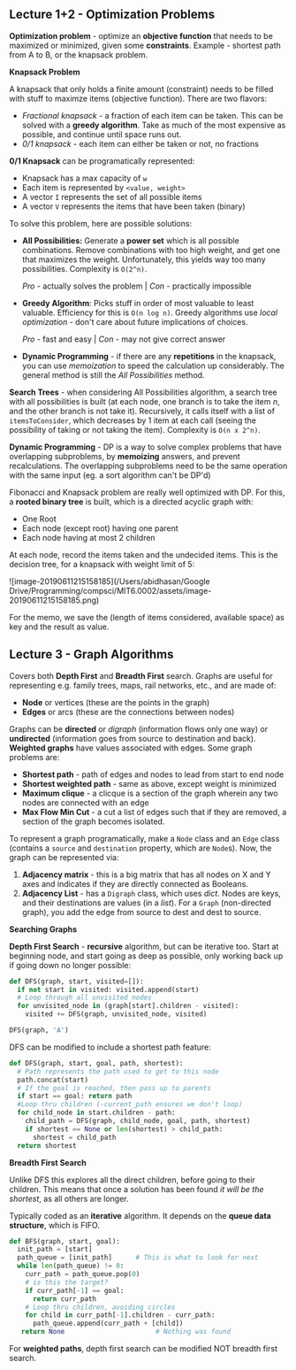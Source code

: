 ## Lecture 1+2 - Optimization Problems

**Optimization problem** - optimize an **objective function** that needs to be maximized or minimized, given some **constraints**. Example - shortest path from A to B, or the knapsack problem.

**Knapsack Problem**

A knapsack that only holds a finite amount (constraint) needs to be filled with stuff to maximze items (objective function). There are two flavors:

- *Fractional knapsack* - a fraction of each item can be taken. This can be solved with a **greedy algorithm**. Take as much of the most expensive as possible, and continue until space runs out.
- *0/1 knapsack* - each item can either be taken or not, no fractions

**0/1 Knapsack** can be programatically represented:

- Knapsack has a max capacity of `w`
- Each item is represented by `<value, weight>`
- A vector `I` represents the set of all possible items
- A vector `V` represents the items that have been taken (binary)

To solve this problem, here are possible solutions:

- **All Possibilities:** Generate a **power set** which is all possible combinations. Remove combinations with too high weight, and get one that maximizes the weight. Unfortunately, this yields way too many possibilities. Complexity is `O(2^n)`.

  *Pro* - actually solves the problem   |   *Con* - practically impossible

- **Greedy Algorithm**: Picks stuff in order of most valuable to least valuable. Efficiency for this is `O(n log n)`. Greedy algorithms use *local optimization* - don't care about future implications of choices.

  *Pro* - fast and easy				|				*Con* - may not give correct answer

- **Dynamic Programming** - if there are any **repetitions** in the knapsack, you can use *memoization* to speed the calculation up considerably. The general method is still the *All Possibilities* method.

**Search Trees** - when considering All Possibilities algorithm, a search tree with all possibilities is built (at each node, one branch is to take the item *n*, and the other branch is not take it). Recursively, it calls itself with a list of `itemsToConsider`, which decreases by 1 item at each call (seeing the possibility of taking or not taking the item). Complexity is `O(n x 2^n)`.

**Dynamic Programming** - DP is a way to solve complex problems that have overlapping subproblems, by **memoizing** answers, and prevent recalculations. The overlapping subproblems need to be the same operation with the same input (eg. a sort algorithm can't be DP'd)

Fibonacci and Knapsack problem are really well optimized with DP. For this, a **rooted binary tree** is built, which is a directed acyclic graph with:

- One Root
- Each node (except root) having one parent
- Each node having at most 2 children

At each node, record the items taken and the undecided items. This is the decision tree, for a knapsack with weight limit of 5:

![image-20190611215158185](/Users/abidhasan/Google Drive/Programming/compsci/MIT6.0002/assets/image-20190611215158185.png)

For the memo, we save the (length of items considered, available space) as key and the result as value.

## Lecture 3 - Graph Algorithms

Covers both **Depth First** and **Breadth First** search. Graphs are useful for representing e.g. family trees, maps, rail networks, etc., and are made of:

- **Node** or vertices (these are the points in the graph)
- **Edges** or arcs (these are the connections between nodes)

Graphs can be **directed** or *digraph* (information flows only one way) or **undirected** (information goes from source to destination and back). **Weighted graphs** have values associated with edges. Some graph problems are:

- **Shortest path** - path of edges and nodes to lead from start to end node
- **Shortest weighted path** - same as above, except weight is minimized
- **Maximum clique** - a clicque is a section of the graph wherein any two nodes are connected with an edge
- **Max Flow Min Cut** - a cut a list of edges such that if they are removed, a section of the graph becomes isolated.

To represent a graph programatically, make a `Node` class and an `Edge` class (contains a `source` and `destination` property, which  are `Node`s). Now, the graph can be represented via:

1. **Adjacency matrix** - this is a big matrix that has all nodes on X and Y axes and indicates if they are directly connected as Booleans.
2. **Adjacency List** - has a `Digraph` class, which uses *dict*. Nodes are keys, and their destinations are values (in a *list*). For a `Graph` (non-directed graph), you add the edge from source to dest and dest to source.

**Searching Graphs**

**Depth First Search** - **recursive** algorithm, but can be iterative too. Start at beginning node, and start going as deep as possible, only working back up if going down no longer possible:

```python
def DFS(graph, start, visited=[]):
  if not start in visited: visited.append(start)
  # Loop through all unvisited nodes
  for unvisited_node in (graph[start].children - visited):
    visited += DFS(graph, unvisited_node, visited)

DFS(graph, 'A')
```

DFS can be modified to include a shortest path feature:

```python
def DFS(graph, start, goal, path, shortest):
  # Path represents the path used to get to this node
  path.concat(start)
  # If the goal is reached, then pass up to parents
  if start == goal: return path
  #Loop thru children (-current_path ensures we don't loop)
  for child_node in start.children - path:
  	child_path = DFS(graph, child_node, goal, path, shortest)
    if shortest == None or len(shortest) > child_path:
      shortest = child_path
  return shortest
```

**Breadth First Search**

Unlike DFS this explores all the direct children, before going to their children. This means that once a solution has been found *it will be the shortest*, as all others are longer.

Typically coded as an **iterative** algorithm. It depends on the **queue data structure**, which is FIFO.

```python
def BFS(graph, start, goal):
  init_path = [start]
  path_queue = [init_path]		# This is what to look for next
  while len(path_queue) != 0:
    curr_path = path_queue.pop(0)
    # is this the target?
    if curr_path[-1] == goal:
      return curr_path
    # Loop thru children, avoiding circles
    for child in curr_path[-1].children - curr_path:
      path_queue.append(curr_path + [child])
   return None		   				 # Nothing was found
```

For **weighted paths**, depth first search can be modified NOT breadth first search.

